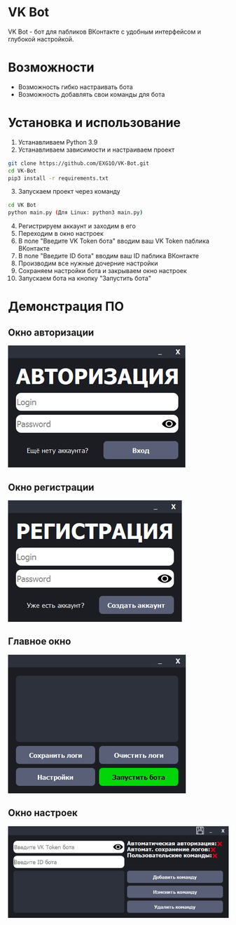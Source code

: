 # VK Bot
VK Bot - бот для пабликов ВКонтакте с удобным интерфейсом и глубокой настройкой.

# Возможности
- Возможность гибко настраивать бота
- Возможность добавлять свои команды для бота

# Установка и использование
1. Устанавливаем Python 3.9
2. Устанавливаем зависимости и настраиваем проект
```sh
git clone https://github.com/EXG1O/VK-Bot.git
cd VK-Bot
pip3 install -r requirements.txt
```
3. Запускаем проект через команду
```sh
cd VK Bot
python main.py (Для Linux: python3 main.py)
```
4. Регистрируем аккаунт и заходим в его
5. Переходим в окно настроек 
6. В поле "Введите VK Token бота" вводим ваш VK Token паблика ВКонтакте
7. В поле "Введите ID бота" вводим ваш ID паблика ВКонтакте
8. Производим все нужные дочерние настройки
9. Сохраняем настройки бота и закрываем окно настроек
10. Запускаем бота на кнопку "Запустить бота"

# Демонстрация ПО
## Окно авторизации
![software_authorization_window](Icons/authorization_window.png)
## Окно регистрации
![software_registration_window](Icons/registration_window.png)
## Главное окно
![software_main_window](Icons/main_window.png)
## Окно настроек
![software_settings_window](Icons/settings_window.png)

